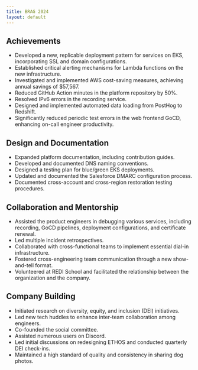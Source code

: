 ```yaml
---
title: BRAG 2024
layout: default
---
```


Achievements
------------

*   Developed a new, replicable deployment pattern for services on EKS, incorporating SSL and domain configurations.
*   Established critical alerting mechanisms for Lambda functions on the new infrastructure.
*   Investigated and implemented AWS cost-saving measures, achieving annual savings of $57,567.
*   Reduced GitHub Action minutes in the platform repository by 50%.
*   Resolved IPv6 errors in the recording service.
*   Designed and implemented automated data loading from PostHog to Redshift.
*   Significantly reduced periodic test errors in the web frontend GoCD, enhancing on-call engineer productivity.

Design and Documentation
------------------------

*   Expanded platform documentation, including contribution guides.
*   Developed and documented DNS naming conventions.
*   Designed a testing plan for blue/green EKS deployments.
*   Updated and documented the Salesforce DMARC configuration process.
*   Documented cross-account and cross-region restoration testing procedures.

Collaboration and Mentorship
----------------------------

*   Assisted the product engineers in debugging various services, including recording, GoCD pipelines, deployment configurations, and certificate renewal.
*   Led multiple incident retrospectives.
*   Collaborated with cross-functional teams to implement essential dial-in infrastructure.
*   Fostered cross-engineering team communication through a new show-and-tell format.
*   Volunteered at REDI School and facilitated the relationship between the organization and the company.

Company Building
----------------

*   Initiated research on diversity, equity, and inclusion (DEI) initiatives.
*   Led new tech huddles to enhance inter-team collaboration among engineers.
*   Co-founded the social committee.
*   Assisted numerous users on Discord.
*   Led initial discussions on redesigning ETHOS and conducted quarterly DEI check-ins.
*   Maintained a high standard of quality and consistency in sharing dog photos.
